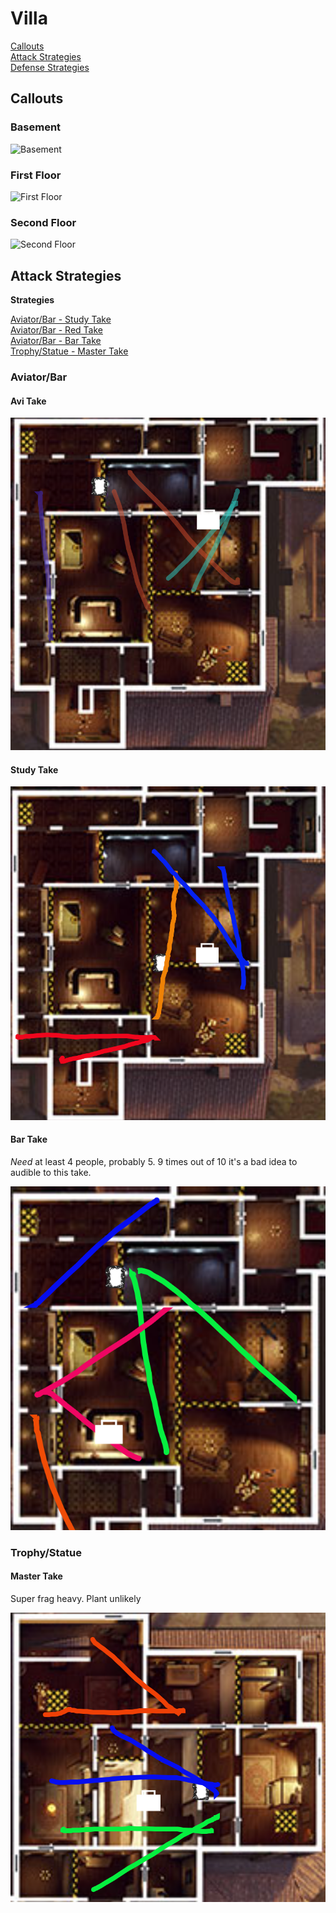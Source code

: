 # Villa

[Callouts](#callouts)\
[Attack Strategies](#attack-strategies)\
[Defense Strategies](#defense-strategies)

## Callouts

### Basement

![Basement](images/villa_basement_callouts.png)

### First Floor

![First Floor](images/villa_first_floor_callouts.png)

### Second Floor

![Second Floor](images/villa_second_floor_callouts.png)

## Attack Strategies

**Strategies**

[Aviator/Bar - Study Take](#avi-take)\
[Aviator/Bar - Red Take](#red-take)\
[Aviator/Bar - Bar Take](#bar-take)\
[Trophy/Statue - Master Take](#master-take)

### Aviator/Bar

#### Avi Take

![Aviator Take](images/avi_take.png)

#### Study Take

![Study Take](images/study_take.png)

#### Bar Take

_Need_ at least 4 people, probably 5. 9 times out of 10 it's a bad idea to audible to this take.

![Bar Take](images/bar_take.png)

### Trophy/Statue

#### Master Take

Super frag heavy. Plant unlikely

![Master Take](images/statue_master_take.png)
